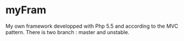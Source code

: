# myFram
My own framework developped with Php 5.5 and according to the MVC pattern.
There is two branch : master and unstable.
